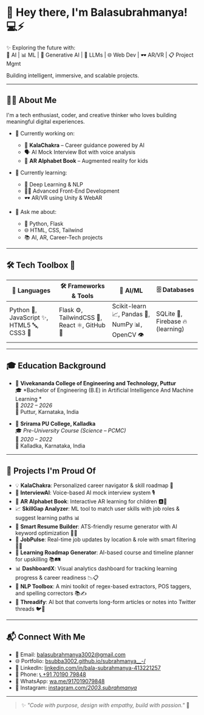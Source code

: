 # 👋 Hey there, I'm **Balasubrahmanya**! 💻⚡

✨ Exploring the future with:  
🤖 AI | 📊 ML | 🎨 Generative AI | 🧠 LLMs | 🌐 Web Dev | 🕶️ AR/VR | 📋 Project Mgmt  

Building intelligent, immersive, and scalable projects.



---

## 👨‍💻 About Me

I'm a tech enthusiast, coder, and creative thinker who loves building meaningful digital experiences.

- 🔭 Currently working on:  
  - 🚀 **KalaChakra** – Career guidance powered by AI  
  - 🗣️ AI Mock Interview Bot with voice analysis  
  - 📱 **AR Alphabet Book** – Augmented reality for kids

- 🌱 Currently learning:  
  - 🧠 Deep Learning & NLP  
  - 🧑‍🎨 Advanced Front-End Development  
  - 🕶️ AR/VR using Unity & WebAR

- 💬 Ask me about:  
  - 🐍 Python, Flask  
  - 🌐 HTML, CSS, Tailwind  
  - 📚 AI, AR, Career-Tech projects

---

## 🛠️ Tech Toolbox 🔧

| 🚀 Languages | 🛠️ Frameworks & Tools | 🧠 AI/ML | 🗄️ Databases |
|-------------|------------------------|---------|-------------|
| Python 🐍, JavaScript ✨, HTML5 🔤, CSS3 🎨 | Flask ⚙️, TailwindCSS 💅, React ⚛️, GitHub 🐙 | Scikit-learn 📈, Pandas 🐼, NumPy 📊, OpenCV 👁️ | SQLite 📘, Firebase 🔥 (learning) |

---
## 🎓 Education Background

- 🏫 **Vivekananda College of Engineering and Technology, Puttur**  
  🎓 *Bachelor of Engineering (B.E) in Artificial Intelligence And Machine Learning *  
  📅 *2022 – 2026*  
  📍 Puttur, Karnataka, India

- 🏢 **Srirama PU College, Kalladka**  
  🎓 *Pre-University Course (Science – PCMC)*  
  📅 *2020 – 2022*  
  📍 Kalladka, Karnataka, India


---

## 🧠 Projects I'm Proud Of

- 💡 **KalaChakra**: Personalized career navigator & skill roadmap 📍  
- 🧪 **InterviewAI**: Voice-based AI mock interview system 🎙️  
- 🧒 **AR Alphabet Book**: Interactive AR learning for children 🅰️🍎  
- 📈 **SkillGap Analyzer**: ML tool to match user skills with job roles & suggest learning paths 📊  
- 🧾 **Smart Resume Builder**: ATS-friendly resume generator with AI keyword optimization 🧠📄  
- 🔎 **JobPulse**: Real-time job updates by location & role with smart filtering 📍💼  
- 🎯 **Learning Roadmap Generator**: AI-based course and timeline planner for upskilling 📚🛤️  
- 📊 **DashboardX**: Visual analytics dashboard for tracking learning progress & career readiness 📉📋  
- 🧠 **NLP Toolbox**: A mini toolkit of regex-based extractors, POS taggers, and spelling correctors 📚✍️  
- 🧵 **Threadify**: AI bot that converts long-form articles or notes into Twitter threads 🐦🧵



---

## 📬 Connect With Me

- 📧 Email: [balasubrahmanya3002@gmail.com](mailto:balasubrahmanya3002@gmail.com)  
- 🌐 Portfolio: [bsubba3002.github.io/subrahmanya__-/](https://bsubba3002.github.io/subrahmanya__-/)  
- 💼 LinkedIn: [linkedin.com/in/bala-subrahmanya-413221257](https://www.linkedin.com/in/bala-subrahmanya-413221257)  
- 📱 Phone: [📞 +91 70190 79848](tel:+917019079848)
- 💬 WhatsApp: [wa.me/917019079848](https://wa.me/917019079848)  
- 📸 Instagram: [instagram.com/_2003.subrahmanya_](https://www.instagram.com/_2003.subrahmanya_/?igsh=MWE4dDJtamkwbGNqNA%3D%3D)

---


> ✨ *"Code with purpose, design with empathy, build with passion."* 🚀

